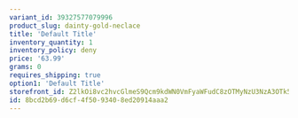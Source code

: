 ```yaml
---
variant_id: 39327577079996
product_slug: dainty-gold-neclace
title: 'Default Title'
inventory_quantity: 1
inventory_policy: deny
price: '63.99'
grams: 0
requires_shipping: true
option1: 'Default Title'
storefront_id: Z2lkOi8vc2hvcGlmeS9Qcm9kdWN0VmFyaWFudC8zOTMyNzU3NzA3OTk5Ng==
id: 8bcd2b69-d6cf-4f50-9340-8ed20914aaa2
---
```

